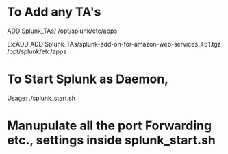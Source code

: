 # To Add any TA's
ADD Splunk_TAs/<app-tar-gz> /opt/splunk/etc/apps

Ex:ADD
ADD Splunk_TAs/splunk-add-on-for-amazon-web-services_461.tgz /opt/splunk/etc/apps

# To Start Splunk as Daemon,
Usage: ./splunk_start.sh

# Manupulate all the port Forwarding etc., settings inside splunk_start.sh
